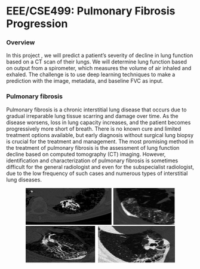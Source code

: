 # EEE/CSE499: Pulmonary Fibrosis Progression

### Overview

In this project , we will predict a patient’s severity of decline in lung function based on a CT scan of their lungs. We will determine lung function based on output from a spirometer, which measures the volume of air inhaled and exhaled. The challenge is to use deep learning techniques to make a prediction with the image, metadata, and baseline FVC as input.

### Pulmonary fibrosis
Pulmonary fibrosis is a chronic interstitial lung disease that occurs due to gradual irreparable lung tissue scarring and damage over time. As the disease worsens, loss in lung capacity increases, and the patient becomes progressively more short of breath. There is no known cure and limited treatment options available, but early diagnosis without surgical lung biopsy is crucial for the treatment and management. The most promising method in the treatment of pulmonary fibrosis is the assessment of lung function decline based on computed tomography (CT) imaging. However, identification and characterization of pulmonary fibrosis is sometimes difficult for the general radiologist and even for the subspecialist radiologist, due to the low frequency of such cases and numerous types of interstitial lung diseases.

<p align="center">
  <img width="400" height="200" src="https://github.com/shazzad-hasan/EEE-CSE499/blob/master/explainability.png" />
</p>
